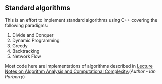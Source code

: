 ## Standard algorithms

This is an effort to implement standard algorithms using C++ covering the following paradigms:
1. Divide and Conquer
2. Dynamic Programming
3. Greedy
4. Backtracking
5. Network Flow

Most code here are implementations of algorithms described in [Lecture Notes on Algorithm Analysis
and Computational Complexity.](https://larc.unt.edu/ian/books/free/lnoa.pdf)(_Author - Ian Parberry_)
